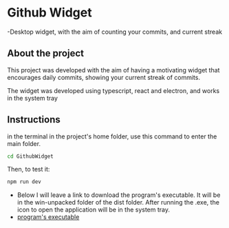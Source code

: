 # Github Widget

-Desktop widget, with the aim of counting your commits, and current streak

## About the project

This project was developed with the aim of having a motivating widget that encourages daily commits, showing your current streak of commits.

The widget was developed using typescript, react and electron, and works in the system tray

## Instructions

in the terminal in the project's home folder, use this command to enter the main folder.

```bash
cd GithubWidget
```
Then, to test it:
```bash
npm run dev
```

- Below I will leave a link to download the program's executable. It will be in the win-unpacked folder of the dist folder. After running the .exe, the icon to open the application will be in the system tray.
- [program's executable](https://drive.google.com/file/d/1HA1nBLq_mQjkuRtSMaEaqnIGliG-OhOw/view?usp=sharing)


